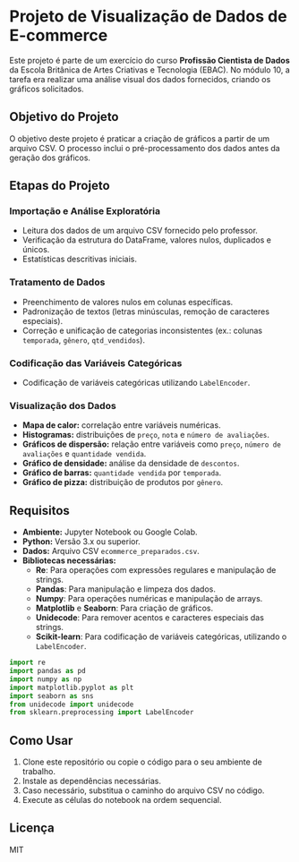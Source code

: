 # Projeto de Visualização de Dados de E-commerce

Este projeto é parte de um exercício do curso **Profissão Cientista de Dados** da Escola Britânica de Artes Criativas e Tecnologia (EBAC). No módulo 10, a tarefa era realizar uma análise visual dos dados fornecidos, criando os gráficos solicitados.

## Objetivo do Projeto  

O objetivo deste projeto é praticar a criação de gráficos a partir de um arquivo CSV. O processo inclui o pré-processamento dos dados antes da geração dos gráficos.

## Etapas do Projeto
### Importação e Análise Exploratória
   - Leitura dos dados de um arquivo CSV fornecido pelo professor.
   - Verificação da estrutura do DataFrame, valores nulos, duplicados e únicos.
   - Estatísticas descritivas iniciais.

### Tratamento de Dados
   - Preenchimento de valores nulos em colunas específicas.
   - Padronização de textos (letras minúsculas, remoção de caracteres especiais).
   - Correção e unificação de categorias inconsistentes (ex.: colunas `temporada`, `gênero`, `qtd_vendidos`).

### Codificação das Variáveis Categóricas
   - Codificação de variáveis categóricas utilizando `LabelEncoder`.

### Visualização dos Dados
   - **Mapa de calor:** correlação entre variáveis numéricas.
   - **Histogramas:** distribuições de `preço`, `nota` e `número de avaliações`.
   - **Gráficos de dispersão:** relação entre variáveis como `preço`, `número de avaliações` e `quantidade vendida`.
   - **Gráfico de densidade:** análise da densidade de `descontos`.
   - **Gráfico de barras:** `quantidade vendida` por `temporada`.
   - **Gráfico de pizza:** distribuição de produtos por `gênero`.

## Requisitos

- **Ambiente:** Jupyter Notebook ou Google Colab.
- **Python:** Versão 3.x ou superior.  
- **Dados:** Arquivo CSV `ecommerce_preparados.csv`.  
- **Bibliotecas necessárias:**
  - **Re**: Para operações com expressões regulares e manipulação de strings.  
  - **Pandas**: Para manipulação e limpeza dos dados.  
  - **Numpy**: Para operações numéricas e manipulação de arrays.  
  - **Matplotlib** e **Seaborn**: Para criação de gráficos.  
  - **Unidecode**: Para remover acentos e caracteres especiais das strings.  
  - **Scikit-learn**: Para codificação de variáveis categóricas, utilizando o `LabelEncoder`.

```python  
import re
import pandas as pd
import numpy as np
import matplotlib.pyplot as plt
import seaborn as sns
from unidecode import unidecode
from sklearn.preprocessing import LabelEncoder
```
## Como Usar

1. Clone este repositório ou copie o código para o seu ambiente de trabalho.  
2. Instale as dependências necessárias.  
3. Caso necessário, substitua o caminho do arquivo CSV no código.  
4. Execute as células do notebook na ordem sequencial.  

## Licença

MIT